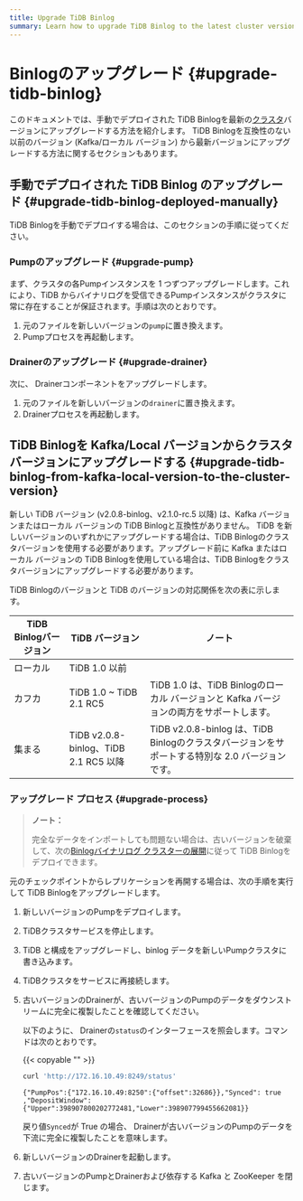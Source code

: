 ```yaml
---
title: Upgrade TiDB Binlog
summary: Learn how to upgrade TiDB Binlog to the latest cluster version.
---
```


# Binlogのアップグレード {#upgrade-tidb-binlog}

このドキュメントでは、手動でデプロイされた TiDB Binlogを最新の[クラスタ](/tidb-binlog/tidb-binlog-overview.md)バージョンにアップグレードする方法を紹介します。 TiDB Binlogを互換性のない以前のバージョン (Kafka/ローカル バージョン) から最新バージョンにアップグレードする方法に関するセクションもあります。

## 手動でデプロイされた TiDB Binlog のアップグレード {#upgrade-tidb-binlog-deployed-manually}

TiDB Binlogを手動でデプロイする場合は、このセクションの手順に従ってください。

### Pumpのアップグレード {#upgrade-pump}

まず、クラスタの各Pumpインスタンスを 1 つずつアップグレードします。これにより、TiDB からバイナリログを受信できるPumpインスタンスがクラスタに常に存在することが保証されます。手順は次のとおりです。

1.  元のファイルを新しいバージョンの`pump`に置き換えます。
2.  Pumpプロセスを再起動します。

### Drainerのアップグレード {#upgrade-drainer}

次に、 Drainerコンポーネントをアップグレードします。

1.  元のファイルを新しいバージョンの`drainer`に置き換えます。
2.  Drainerプロセスを再起動します。

## TiDB Binlogを Kafka/Local バージョンからクラスタバージョンにアップグレードする {#upgrade-tidb-binlog-from-kafka-local-version-to-the-cluster-version}

新しい TiDB バージョン (v2.0.8-binlog、v2.1.0-rc.5 以降) は、Kafka バージョンまたはローカル バージョンの TiDB Binlogと互換性がありません。 TiDB を新しいバージョンのいずれかにアップグレードする場合は、TiDB Binlogのクラスタバージョンを使用する必要があります。アップグレード前に Kafka またはローカル バージョンの TiDB Binlogを使用している場合は、TiDB Binlogをクラスタバージョンにアップグレードする必要があります。

TiDB Binlogのバージョンと TiDB のバージョンの対応関係を次の表に示します。

| TiDB Binlogバージョン | TiDB バージョン                         | ノート                                                               |
| ---------------- | ---------------------------------- | ----------------------------------------------------------------- |
| ローカル             | TiDB 1.0 以前                        |                                                                   |
| カフカ              | TiDB 1.0 ~ TiDB 2.1 RC5            | TiDB 1.0 は、TiDB Binlogのローカル バージョンと Kafka バージョンの両方をサポートします。        |
| 集まる              | TiDB v2.0.8-binlog、TiDB 2.1 RC5 以降 | TiDB v2.0.8-binlog は、TiDB Binlogのクラスタバージョンをサポートする特別な 2.0 バージョンです。 |

### アップグレード プロセス {#upgrade-process}

> **ノート：**
>
> 完全なデータをインポートしても問題ない場合は、古いバージョンを破棄して、次の[Binlogバイナリログ クラスターの展開](/tidb-binlog/deploy-tidb-binlog.md)に従って TiDB Binlogをデプロイできます。

元のチェックポイントからレプリケーションを再開する場合は、次の手順を実行して TiDB Binlogをアップグレードします。

1.  新しいバージョンのPumpをデプロイします。

2.  TiDBクラスタサービスを停止します。

3.  TiDB と構成をアップグレードし、binlog データを新しいPumpクラスタに書き込みます。

4.  TiDBクラスタをサービスに再接続します。

5.  古いバージョンのDrainerが、古いバージョンのPumpのデータをダウンストリームに完全に複製したことを確認してください。

    以下のように、 Drainerの`status`のインターフェースを照会します。コマンドは次のとおりです。

    {{< copyable "" >}}

    ```bash
    curl 'http://172.16.10.49:8249/status'
    ```

    ```
    {"PumpPos":{"172.16.10.49:8250":{"offset":32686}},"Synced": true ,"DepositWindow":{"Upper":398907800202772481,"Lower":398907799455662081}}
    ```

    戻り値`Synced`が True の場合、 Drainerが古いバージョンのPumpのデータを下流に完全に複製したことを意味します。

6.  新しいバージョンのDrainerを起動します。

7.  古いバージョンのPumpとDrainerおよび依存する Kafka と ZooKeeper を閉じます。
